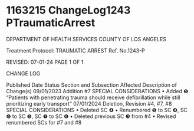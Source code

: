 # 1163215 ChangeLog1243 PTraumaticArrest

DEPARTMENT OF HEALTH SERVICES 
COUNTY OF LOS ANGELES 
 
Treatment Protocol:  TRAUMATIC ARREST Ref. No.1243-P  
 
 
 
 
 
 
REVISED: 07-01-24 PAGE 1 OF 1 
 
CHANGE LOG 
 
Published 
Date 
Status Section and Subsection 
Affected 
Description of Change(s) 
09/01/2023 Addition #7 
SPECIAL CONSIDERATIONS 
• Added ❺ “Patients with 
penetrating trauma should 
receive defibrillation while still 
prioritizing early transport” 
07/01/2024 Deletion, 
Revision 
#4, #7, #8 
SPECIAL CONSIDERATIONS 
• Deleted SC ❹ 
• Renumbered ❺ to SC ❹, SC ❻ 
to SC ❺, SC ❼ to SC ❻ 
• Deleted previous SC ❸  from 
#4 
• Revised renumbered SCs for 
#7 and #8
